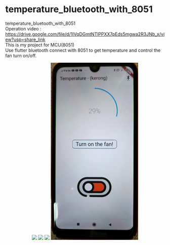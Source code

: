 # temperature_bluetooth_with_8051  
temperature_bluetooth_with_8051   
Operation video : https://drive.google.com/file/d/1IVqDGmtNTlPPXX7pEds5mgwa2R3JNb_x/view?usp=share_link  
This is my project for MCU(8051)    
Use flutter bluetooth connect with 8051 to get temperature and control the fan turn on/off.    
<div align="center">
   <img src="https://github.com/kerong2002/temperature_bluetooth_with_8051/blob/main/photo/disconnect.jpg"  height=560 >
   <img src="https://github.com/kerong2002/temperature_bluetooth_with_8051/blob/main/photo/temperature.jpg" height=560 >
   <img src="https://github.com/kerong2002/temperature_bluetooth_with_8051/blob/main/photo/turn_on.jpg"     height=560 >
   <img src="https://github.com/kerong2002/temperature_bluetooth_with_8051/blob/main/photo/turn_off.jpg"    height=560 >
</div>
